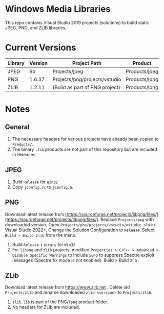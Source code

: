# Windows Media Libraries
This repo contains Visual Studio 2019 projects (solutions) to build static JPEG, PNG, and ZLIB libraries.

# Current Versions
Library    | Version  | Project Path                   | Product
-----------|----------|--------------------------------|-------------
JPEG       | 9d       | Projects/jpeg                  | Products/jpeg
PNG        | 1.6.37   | Projects/png/projects/vstudio  | Products/lpng
ZLIB       | 1.2.11   | (Build as part of PNG project) | Products/lpng

# Notes

## General
1. The necessary headers for various projects have already been copied to `Products/`.
2. The binary `.lib` products are not part of this repository but are included in Releases.

## JPEG
1. Build `Release` for `Win32`
2. Copy `jconfig.vc` to `jconfig.h`.

## PNG
Download latest release from [https://sourceforge.net/projects/libpng/files/](https://sourceforge.net/projects/libpng/files/).
Replace `Projects/png` with downloaded version.
Open `Projects/png/projects/vstudio/vstudio.sln` in Visual Studio 2022+.
Change the Solution Configuration to `Release`.
Select `Build > Build zlib` from the menu.
1. Build `Release Library` for `Win32`
2. For `libpng` and `zlib` projects, modified `Properties > C/C++ > Advanced > Disable Specific Warnings` to include `5045` to suppress Spectre exploit messages (Spectre fix mode is not enabled).
Build > Build zlib


## ZLib
Download latest release from https://www.zlib.net .
Delete old `Projects/zlib` and rename downloaded `zlib-<version>` to `Projects/zlib`.
1. `zlib.lib` is part of the PNG/`lpng` product folder.
2. No headers for ZLib are included.

